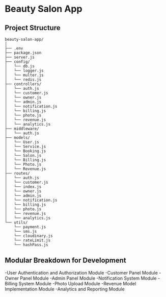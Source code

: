 # Beauty Salon App
## Project Structure

```
beauty-salon-app/
│
├── .env
├── package.json
├── server.js
├── config/
│   └── db.js
│   └── logger.js
│   └── multer.js
│   └── redis.js
├── controllers/
│   └── auth.js
│   └── customer.js
│   └── owner.js
│   └── admin.js
│   └── notification.js
│   └── billing.js
│   └── photo.js
│   └── revenue.js
│   └── analytics.js
├── middleware/
│   └── auth.js
├── models/
│   └── User.js
│   └── Service.js
│   └── Booking.js
│   └── Salon.js
│   └── Billing.js
│   └── Photo.js
│   └── Revenue.js
├── routes/
│   └── auth.js
│   └── customer.js
│   └── index.js
│   └── owner.js
│   └── admin.js
│   └── notification.js
│   └── billing.js
│   └── photo.js
│   └── revenue.js
│   └── analytics.js
└── utils/
    └── payment.js
    └── sms.js
    └── cloudinary.js
    └── rateLimit.js
    └── hashPass.js
```
## Modular Breakdown for Development
-User Authentication and Authorization Module
-Customer Panel Module
-Owner Panel Module
-Admin Panel Module
-Notification System Module
-Billing System Module
-Photo Upload Module
-Revenue Model Implementation Module
-Analytics and Reporting Module

